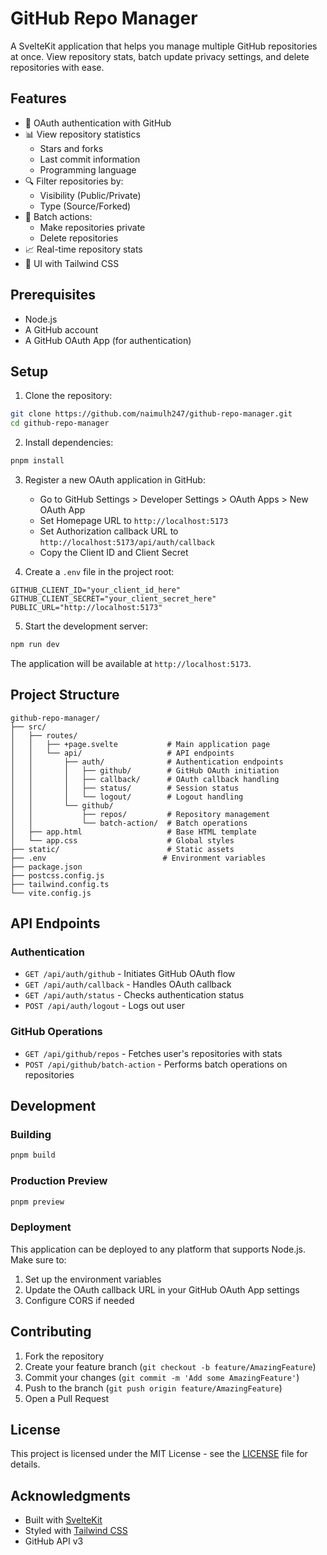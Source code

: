 # GitHub Repo Manager

A SvelteKit application that helps you manage multiple GitHub repositories at once. View repository stats, batch update privacy settings, and delete repositories with ease.

## Features

- 🔐 OAuth authentication with GitHub
- 📊 View repository statistics
  - Stars and forks
  - Last commit information
  - Programming language
- 🔍 Filter repositories by:
  - Visibility (Public/Private)
  - Type (Source/Forked)
- 📝 Batch actions:
  - Make repositories private
  - Delete repositories
- 📈 Real-time repository stats
- 🎨  UI with Tailwind CSS

## Prerequisites

- Node.js
- A GitHub account
- A GitHub OAuth App (for authentication)

## Setup

1. Clone the repository:
```bash
git clone https://github.com/naimulh247/github-repo-manager.git
cd github-repo-manager
```

2. Install dependencies:
```bash
pnpm install
```

3. Register a new OAuth application in GitHub:
   - Go to GitHub Settings > Developer Settings > OAuth Apps > New OAuth App
   - Set Homepage URL to `http://localhost:5173`
   - Set Authorization callback URL to `http://localhost:5173/api/auth/callback`
   - Copy the Client ID and Client Secret

4. Create a `.env` file in the project root:
```env
GITHUB_CLIENT_ID="your_client_id_here"
GITHUB_CLIENT_SECRET="your_client_secret_here"
PUBLIC_URL="http://localhost:5173"
```

5. Start the development server:
```bash
npm run dev
```

The application will be available at `http://localhost:5173`.

## Project Structure

```
github-repo-manager/
├── src/
│   ├── routes/
│   │   ├── +page.svelte           # Main application page
│   │   └── api/                   # API endpoints
│   │       ├── auth/              # Authentication endpoints
│   │       │   ├── github/        # GitHub OAuth initiation
│   │       │   ├── callback/      # OAuth callback handling
│   │       │   ├── status/        # Session status
│   │       │   └── logout/        # Logout handling
│   │       └── github/
│   │           ├── repos/         # Repository management
│   │           └── batch-action/  # Batch operations
│   ├── app.html                   # Base HTML template
│   └── app.css                    # Global styles
├── static/                        # Static assets
├── .env                          # Environment variables
├── package.json
├── postcss.config.js
├── tailwind.config.ts
└── vite.config.js
```


## API Endpoints

### Authentication
- `GET /api/auth/github` - Initiates GitHub OAuth flow
- `GET /api/auth/callback` - Handles OAuth callback
- `GET /api/auth/status` - Checks authentication status
- `POST /api/auth/logout` - Logs out user

### GitHub Operations
- `GET /api/github/repos` - Fetches user's repositories with stats
- `POST /api/github/batch-action` - Performs batch operations on repositories

## Development

### Building

```bash
pnpm build
```

### Production Preview

```bash
pnpm preview
```

### Deployment

This application can be deployed to any platform that supports Node.js. Make sure to:
1. Set up the environment variables
2. Update the OAuth callback URL in your GitHub OAuth App settings
3. Configure CORS if needed

## Contributing

1. Fork the repository
2. Create your feature branch (`git checkout -b feature/AmazingFeature`)
3. Commit your changes (`git commit -m 'Add some AmazingFeature'`)
4. Push to the branch (`git push origin feature/AmazingFeature`)
5. Open a Pull Request

## License

This project is licensed under the MIT License - see the [LICENSE](LICENSE) file for details.

## Acknowledgments

- Built with [SvelteKit](https://kit.svelte.dev/)
- Styled with [Tailwind CSS](https://tailwindcss.com/)
- GitHub API v3